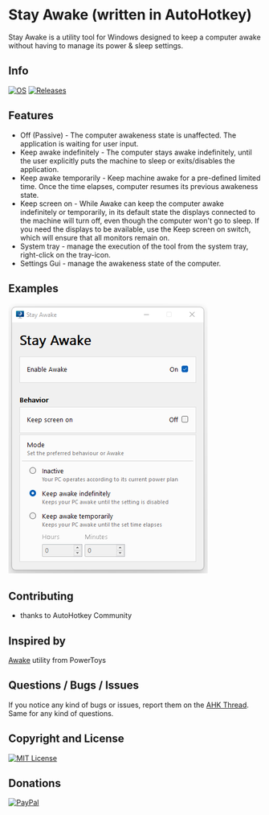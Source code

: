 # Stay Awake (written in AutoHotkey)
Stay Awake is a utility tool for Windows designed to keep a computer awake without having to manage its power & sleep settings.

## Info
[![OS](https://img.shields.io/badge/os-windows-green.svg?style=flat-square)]()
[![Releases](https://img.shields.io/github/downloads/jNizM/stay-awake/total.svg?style=flat-square&color=green)](https://github.com/jNizM/stay-awake/releases)


## Features
* Off (Passive) - The computer awakeness state is unaffected. The application is waiting for user input.
* Keep awake indefinitely - The computer stays awake indefinitely, until the user explicitly puts the machine to sleep or exits/disables the application.
* Keep awake temporarily - Keep machine awake for a pre-defined limited time. Once the time elapses, computer resumes its previous awakeness state.
* Keep screen on - While Awake can keep the computer awake indefinitely or temporarily, in its default state the displays connected to the machine will turn off, even though the computer won't go to sleep. If you need the displays to be available, use the Keep screen on switch, which will ensure that all monitors remain on.
* System tray - manage the execution of the tool from the system tray, right-click on the tray-icon.
* Settings Gui - manage the awakeness state of the computer.


## Examples
![StayAwake](img/StayAwake.png)


## Contributing
* thanks to AutoHotkey Community


## Inspired by
[Awake](https://docs.microsoft.com/en-us/windows/powertoys/awake) utility from PowerToys


## Questions / Bugs / Issues
If you notice any kind of bugs or issues, report them on the [AHK Thread](https://www.autohotkey.com/boards/viewtopic.php?t=95857). Same for any kind of questions.


## Copyright and License
[![MIT License](https://img.shields.io/github/license/jNizM/stay-awake.svg?style=flat-square&color=green)](LICENSE)


## Donations
[![PayPal](https://img.shields.io/badge/paypal-donate-ff69b4.svg?style=flat-square)](https://www.paypal.me/smithz)